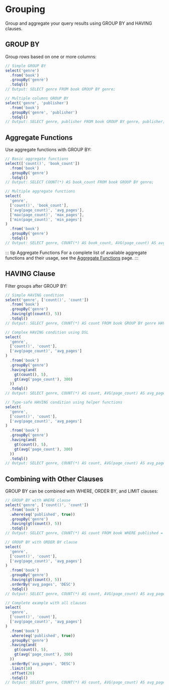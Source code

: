# Grouping

Group and aggregate your query results using GROUP BY and HAVING clauses.

## GROUP BY

Group rows based on one or more columns:

```typescript
// Simple GROUP BY
select('genre')
  .from('book')
  .groupBy('genre')
  .toSql()
// Output: SELECT genre FROM book GROUP BY genre;

// Multiple columns GROUP BY
select('genre', 'publisher')
  .from('book')
  .groupBy('genre', 'publisher')
  .toSql()
// Output: SELECT genre, publisher FROM book GROUP BY genre, publisher;
```

## Aggregate Functions

Use aggregate functions with GROUP BY:

```typescript
// Basic aggregate functions
select(['count()', 'book_count'])
  .from('book')
  .groupBy('genre')
  .toSql()
// Output: SELECT COUNT(*) AS book_count FROM book GROUP BY genre;

// Multiple aggregate functions
select(
  'genre',
  ['count()', 'book_count'],
  ['avg(page_count)', 'avg_pages'],
  ['max(page_count)', 'max_pages'],
  ['min(page_count)', 'min_pages']
)
  .from('book')
  .groupBy('genre')
  .toSql()
// Output: SELECT genre, COUNT(*) AS book_count, AVG(page_count) AS avg_pages, MAX(page_count) AS max_pages, MIN(page_count) AS min_pages FROM book GROUP BY genre;
```

::: tip Aggregate Functions
For a complete list of available aggregate functions and their usage, see the [Aggregate Functions](/select/aggregates) page.
:::

## HAVING Clause

Filter groups after GROUP BY:

```typescript
// Simple HAVING condition
select('genre', ['count()', 'count'])
  .from('book')
  .groupBy('genre')
  .having(gt(count(), 5))
  .toSql()
// Output: SELECT genre, COUNT(*) AS count FROM book GROUP BY genre HAVING COUNT(*) > $1;

// Complex HAVING condition using DSL
select(
  'genre',
  ['count()', 'count'],
  ['avg(page_count)', 'avg_pages']
)
  .from('book')
  .groupBy('genre')
  .having(and(
    gt(count(), 5),
    gt(avg('page_count'), 300)
  ))
  .toSql()
// Output: SELECT genre, COUNT(*) AS count, AVG(page_count) AS avg_pages FROM book GROUP BY genre HAVING (COUNT(*) > $1 AND AVG(page_count) > $2);

// Type-safe HAVING condition using helper functions
select(
  'genre',
  ['count()', 'count'],
  ['avg(page_count)', 'avg_pages']
)
  .from('book')
  .groupBy('genre')
  .having(and(
    gt(count(), 5),
    gt(avg('page_count'), 300)
  ))
  .toSql()
// Output: SELECT genre, COUNT(*) AS count, AVG(page_count) AS avg_pages FROM book GROUP BY genre HAVING (COUNT(*) > $1 AND AVG(page_count) > $2);
```

## Combining with Other Clauses

GROUP BY can be combined with WHERE, ORDER BY, and LIMIT clauses:

```typescript
// GROUP BY with WHERE clause
select('genre', ['count()', 'count'])
  .from('book')
  .where(eq('published', true))
  .groupBy('genre')
  .having(gt(count(), 5))
  .toSql()
// Output: SELECT genre, COUNT(*) AS count FROM book WHERE published = $1 GROUP BY genre HAVING COUNT(*) > $2;

// GROUP BY with ORDER BY clause
select(
  'genre',
  ['count()', 'count'],
  ['avg(page_count)', 'avg_pages']
)
  .from('book')
  .groupBy('genre')
  .having(gt(count(), 5))
  .orderBy('avg_pages', 'DESC')
  .toSql()
// Output: SELECT genre, COUNT(*) AS count, AVG(page_count) AS avg_pages FROM book GROUP BY genre HAVING COUNT(*) > $1 ORDER BY avg_pages DESC;

// Complete example with all clauses
select(
  'genre',
  ['count()', 'count'],
  ['avg(page_count)', 'avg_pages']
)
  .from('book')
  .where(eq('published', true))
  .groupBy('genre')
  .having(and(
    gt(count(), 5),
    gt(avg('page_count'), 300)
  ))
  .orderBy('avg_pages', 'DESC')
  .limit(10)
  .offset(20)
  .toSql()
// Output: SELECT genre, COUNT(*) AS count, AVG(page_count) AS avg_pages FROM book WHERE published = $1 GROUP BY genre HAVING (COUNT(*) > $2 AND AVG(page_count) > $3) ORDER BY avg_pages DESC LIMIT 10 OFFSET 20;
``` 